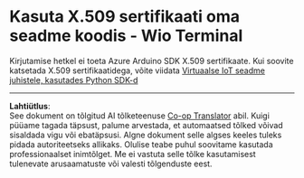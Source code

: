 <!--
CO_OP_TRANSLATOR_METADATA:
{
  "original_hash": "8a74f789f3c1bf41a13c007190360c19",
  "translation_date": "2025-10-11T12:43:19+00:00",
  "source_file": "2-farm/lessons/6-keep-your-plant-secure/wio-terminal-x509.md",
  "language_code": "et"
}
-->
# Kasuta X.509 sertifikaati oma seadme koodis - Wio Terminal

Kirjutamise hetkel ei toeta Azure Arduino SDK X.509 sertifikaate. Kui soovite katsetada X.509 sertifikaatidega, võite viidata [Virtuaalse IoT seadme juhistele, kasutades Python SDK-d](single-board-computer-x509.md)

---

**Lahtiütlus**:  
See dokument on tõlgitud AI tõlketeenuse [Co-op Translator](https://github.com/Azure/co-op-translator) abil. Kuigi püüame tagada täpsust, palume arvestada, et automaatsed tõlked võivad sisaldada vigu või ebatäpsusi. Algne dokument selle algses keeles tuleks pidada autoriteetseks allikaks. Olulise teabe puhul soovitame kasutada professionaalset inimtõlget. Me ei vastuta selle tõlke kasutamisest tulenevate arusaamatuste või valesti tõlgenduste eest.